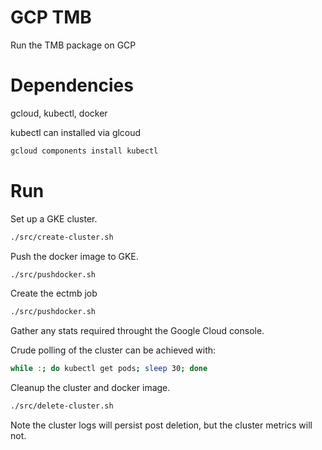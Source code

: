 # GCP TMB
 Run the TMB package on GCP

# Dependencies
gcloud, kubectl, docker

kubectl can installed via glcoud

```bash
gcloud components install kubectl
```

# Run

Set up a GKE cluster.

```bash
./src/create-cluster.sh
```

Push the docker image to GKE.

```bash
./src/pushdocker.sh
```

Create the ectmb job

```bash
./src/pushdocker.sh
```

Gather any stats required throught the Google Cloud console.

Crude polling of the cluster can be achieved with:

```bash
while :; do kubectl get pods; sleep 30; done
```

Cleanup the cluster and docker image.

```bash
./src/delete-cluster.sh
```

Note the cluster logs will persist post deletion, but the cluster metrics will not.
